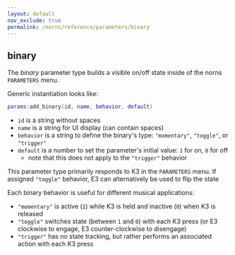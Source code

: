 ```yaml
---
layout: default
nav_exclude: true
permalink: /norns/reference/parameters/binary
---
```


## binary

The *binary* parameter type builds a visible on/off state inside of the norns `PARAMETERS` menu.

Generic instantiation looks like:

```lua
params:add_binary(id, name, behavior, default)
```

- `id` is a string without spaces
- `name` is a string for UI display (can contain spaces)
- `behavior` is a string to define the binary's type: `"momentary"`, `"toggle"`, or `"trigger"`
- `default` is a number to set the parameter's initial value: `1` for on, `0` for off
  - note that this does not apply to the `"trigger"` behavior

This parameter type primarily responds to K3 in the `PARAMETERS` menu. If assigned `"toggle"` behavior, E3 can alternatively be used to flip the state 

Each binary behavior is useful for different musical applications:

- `"momentary"` is active (`1`) while K3 is held and inactive (`0`) when K3 is released
- `"toggle"` switches state (between `1` and `0`) with each K3 press (or E3 clockwise to engage, E3 counter-clockwise to disengage)
- `"trigger"` has no state tracking, but rather performs an associated action with each K3 press